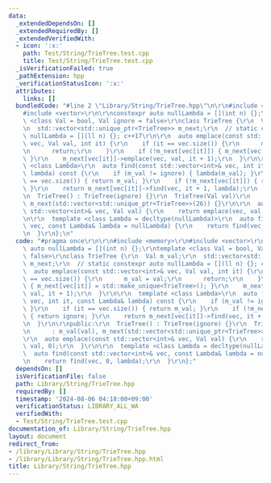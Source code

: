 ```yaml
---
data:
  _extendedDependsOn: []
  _extendedRequiredBy: []
  _extendedVerifiedWith:
  - icon: ':x:'
    path: Test/String/TrieTree.test.cpp
    title: Test/String/TrieTree.test.cpp
  _isVerificationFailed: true
  _pathExtension: hpp
  _verificationStatusIcon: ':x:'
  attributes:
    links: []
  bundledCode: "#line 2 \"Library/String/TrieTree.hpp\"\n\r\n#include <memory>\r\n\
    #include <vector>\r\n\r\nconstexpr auto nullLambda = [](int n) {};\r\ntemplate\
    \ <class Val = bool, Val ignore = false>\r\nclass TrieTree {\r\n  Val m_val;\r\
    \n  std::vector<std::unique_ptr<TrieTree>> m_next;\r\n  // static constexpr auto\
    \ nullLambda = [](ll n) {}; c++17\r\n\r\n  auto emplace(const std::vector<int>&\
    \ vec, Val val, int it) {\r\n    if (it == vec.size()) {\r\n      m_val = val;\r\
    \n      return;\r\n    }\r\n    if (!m_next[vec[it]]) { m_next[vec[it]] = std::make_unique<TrieTree>();\
    \ }\r\n    m_next[vec[it]]->emplace(vec, val, it + 1);\r\n  }\r\n\r\n  template\
    \ <class Lambda>\r\n  auto find(const std::vector<int>& vec, int it, const Lambda&\
    \ lambda) const {\r\n    if (m_val != ignore) { lambda(m_val); }\r\n    if (it\
    \ == vec.size()) { return m_val; }\r\n    if (!m_next[vec[it]]) { return ignore;\
    \ }\r\n    return m_next[vec[it]]->find(vec, it + 1, lambda);\r\n  }\r\n\r\npublic:\r\
    \n  TrieTree() : TrieTree(ignore) {}\r\n  TrieTree(Val val)\r\n      : m_val(val),\
    \ m_next(std::vector<std::unique_ptr<TrieTree>>(26)) {}\r\n\r\n  auto emplace(const\
    \ std::vector<int>& vec, Val val) {\r\n    return emplace(vec, val, 0);\r\n  }\r\
    \n\r\n  template <class Lambda = decltype(nullLambda)>\r\n  auto find(const std::vector<int>&\
    \ vec, const Lambda& lambda = nullLambda) {\r\n    return find(vec, 0, lambda);\r\
    \n  }\r\n};\n"
  code: "#pragma once\r\n\r\n#include <memory>\r\n#include <vector>\r\n\r\nconstexpr\
    \ auto nullLambda = [](int n) {};\r\ntemplate <class Val = bool, Val ignore =\
    \ false>\r\nclass TrieTree {\r\n  Val m_val;\r\n  std::vector<std::unique_ptr<TrieTree>>\
    \ m_next;\r\n  // static constexpr auto nullLambda = [](ll n) {}; c++17\r\n\r\n\
    \  auto emplace(const std::vector<int>& vec, Val val, int it) {\r\n    if (it\
    \ == vec.size()) {\r\n      m_val = val;\r\n      return;\r\n    }\r\n    if (!m_next[vec[it]])\
    \ { m_next[vec[it]] = std::make_unique<TrieTree>(); }\r\n    m_next[vec[it]]->emplace(vec,\
    \ val, it + 1);\r\n  }\r\n\r\n  template <class Lambda>\r\n  auto find(const std::vector<int>&\
    \ vec, int it, const Lambda& lambda) const {\r\n    if (m_val != ignore) { lambda(m_val);\
    \ }\r\n    if (it == vec.size()) { return m_val; }\r\n    if (!m_next[vec[it]])\
    \ { return ignore; }\r\n    return m_next[vec[it]]->find(vec, it + 1, lambda);\r\
    \n  }\r\n\r\npublic:\r\n  TrieTree() : TrieTree(ignore) {}\r\n  TrieTree(Val val)\r\
    \n      : m_val(val), m_next(std::vector<std::unique_ptr<TrieTree>>(26)) {}\r\n\
    \r\n  auto emplace(const std::vector<int>& vec, Val val) {\r\n    return emplace(vec,\
    \ val, 0);\r\n  }\r\n\r\n  template <class Lambda = decltype(nullLambda)>\r\n\
    \  auto find(const std::vector<int>& vec, const Lambda& lambda = nullLambda) {\r\
    \n    return find(vec, 0, lambda);\r\n  }\r\n};"
  dependsOn: []
  isVerificationFile: false
  path: Library/String/TrieTree.hpp
  requiredBy: []
  timestamp: '2024-08-06 04:18:00+09:00'
  verificationStatus: LIBRARY_ALL_WA
  verifiedWith:
  - Test/String/TrieTree.test.cpp
documentation_of: Library/String/TrieTree.hpp
layout: document
redirect_from:
- /library/Library/String/TrieTree.hpp
- /library/Library/String/TrieTree.hpp.html
title: Library/String/TrieTree.hpp
---
```

